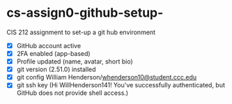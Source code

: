 # cs-assign0-github-setup-
CIS 212 assignment to set-up a git hub environment
- [x] GitHub account active
- [x] 2FA enabled (app-based)
- [x] Profile updated (name, avatar, short bio)
- [x] git version (2.51.0) installed
- [x] git config William Henderson/whenderson10@student.ccc.edu
- [x] git ssh key (Hi WillHenderson141! You've successfully authenticated, but GitHub does not provide shell access.)
